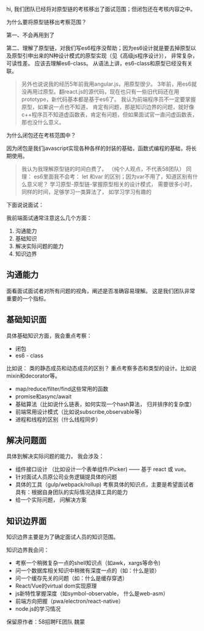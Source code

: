 hi, 我们团队已经将对原型链的考核移出了面试范围；但闭包还在考核内容之中。

为什么要将原型链移出考察范围？ 

第一、不会再用到了

第二、理解了原型链，对我们写es6程序没帮助；因为es6设计就是要去掉原型以及原型引申出来的N种设计模式的原型实现（见《高级js程序设计》）， 非常复杂，可读性差。 应该去理解es6-class。 从语法上讲，es6-class和原型已经没有关联。


> 另外也说说我的经历5年前我用angular.js，用原型很少。 3年前，用es6就没再用过原型。翻react.js的源代码，现在也只有一些旧代码还在用prototype，新代码基本都是基于es6了。  我认为前端程序员不一定要掌握原型，如果说一点也不知道， 肯定有问题，那是知识边界的问题，就好像c++程序员不知道虚函数表，肯定有问题，但如果面试官一直问虚函数表，那也没什么意义。


为什么闭包还在考核范围中？

因为闭包是我们javascript实现各种各样的封装的基础，函数式编程的基础，将长期使用。 

>我认为我理解原型链的时间白费了。 （纯个人观点，不代表58团队） 同理： es6里面我不会考： let 和var 的区别；因为var不用了，知道区别有什么意义呢？ 学习原型-原型链-掌握原型相关的设计模式， 需要很多小时，同样的时间，足够学习一类算法了， 如学习学习有趣的<The Part-Time Parliament>

下面说说面试： 

我前端面试通常注意这么几个方面：
1. 沟通能力
2. 基础知识
3. 解决实际问题的能力
4. 知识边界

## 沟通能力

面看面试面试者对所有问题的视角，阐述是否准确容易理解。 这是我们团队非常重要的一个指标。 

## 基础知识面

具体基础知识方面，我会重点考察：

- 闭包
- es6 - class

比如说： 类的静态成员和动态成员的区别？ 重点考察多态和类型的设计。比如说mixin和decorator等。

- map/reduce/filter/find这些常用的函数 
- promise和async/await
- 基础算法（比如说什么链表，如何实现一个hash算法， 归并排序的复杂度）
- 前端常用设计模式（比如说subscribe,observable等）
- 进程和线程的区别（什么线程同步）

## 解决问题面
具体到解决实际问题的能力， 我会涉及：
- 组件接口设计 （比如设计一个表单组件/Picker) —— 基于 react 或 vue。 
- 针对面试人员原公司业务逻辑提具体的问题
- 具体的工具（gulp/webpack/rollup) 考察具体的知识点，主要是希望面试者具有：根据自身团队的实际情况选择工具的能力
- 给一个实际问题， 问解决方案

## 知识边界面
知识边界主要是为了确定面试人员的知识范围。

知识边界我会问： 
- 考察一个稍微复杂一点的shell知识点（如awk，xargs等命令)
- 问一个数据库相关知识中稍微有深度一点的（如：什么是锁）
- 问一个缓存先关的问题（如：什么是缓存穿透）
- React/Vue的virtual dom实现原理
- js新特性掌握深度（如symbol-observable， 什么是web-asm）
- 前端方向把握（pwa/electron/react-native）
- node.js的学习情况


保留原作者：58招聘FE团队 魏蒙